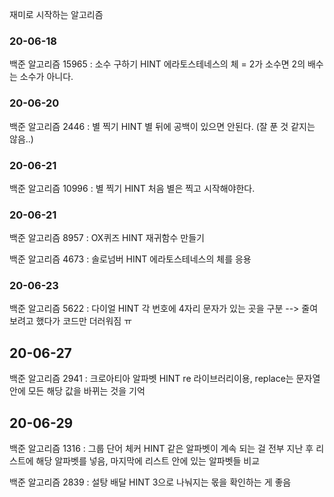 재미로 시작하는 알고리즘

### 20-06-18
백준 알고리즘 15965 : 소수 구하기 
HINT 에라토스테네스의 체 = 2가 소수면 2의 배수는 소수가 아니다.

### 20-06-20
백준 알고리즘 2446 : 별 찍기
HINT 별 뒤에 공백이 있으면 안된다. (잘 푼 것 같지는 않음..)

### 20-06-21
백준 알고리즘 10996 : 별 찍기
HINT 처음 별은 찍고 시작해야한다.

### 20-06-21
백준 알고리즘 8957 : OX퀴즈
HINT 재귀함수 만들기

백준 알고리즘 4673 : 솔로넘버
HINT 에라토스테네스의 체를 응용

### 20-06-23
백준 알고리즘 5622 : 다이얼
HINT 각 번호에 4자리 문자가 있는 곳을 구분
--> 줄여보려고 했다가 코드만 더러워짐 ㅠ

## 20-06-27
백준 알고리즘 2941 : 크로아티아 알파벳
HINT re 라이브러리이용, replace는 문자열 안에 모든 해당 값을 바뀌는 것을 기억

## 20-06-29
백준 알고리즘 1316 : 그룹 단어 체커
HINT 같은 알파벳이 계속 되는 걸 전부 지난 후 리스트에 해당 알파벳를 넣음, 마지막에 리스트 안에 있는 알파벳들 비교

백준 알고리즘 2839 : 설탕 배달
HINT 3으로 나눠지는 몫을 확인하는 게 좋음